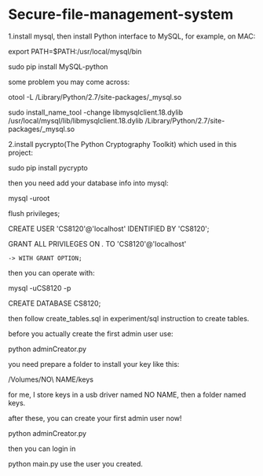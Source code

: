 # Secure-file-management-system
1.install mysql, then install Python interface to MySQL,
for example, on MAC:

export PATH=$PATH:/usr/local/mysql/bin

sudo pip install MySQL-python 

some problem you may come across:

otool -L /Library/Python/2.7/site-packages/_mysql.so

sudo install_name_tool -change libmysqlclient.18.dylib /usr/local/mysql/lib/libmysqlclient.18.dylib /Library/Python/2.7/site-packages/_mysql.so

2.install pycrypto(The Python Cryptography Toolkit) which used in this project:

sudo pip install pycrypto

then you need add your database info into mysql:

mysql -uroot

flush privileges;

CREATE USER 'CS8120'@'localhost' IDENTIFIED BY 'CS8120';

GRANT ALL PRIVILEGES ON *.* TO 'CS8120'@'localhost'

    -> WITH GRANT OPTION;

then you can operate with:

mysql -uCS8120 -p

CREATE DATABASE CS8120;

then follow create_tables.sql in experiment/sql instruction to create tables.

before you actually create the first admin user use:

python adminCreator.py 

you need prepare a folder to install your key like this:

/Volumes/NO\ NAME/keys

for me, I store keys in a usb driver named NO NAME, then a folder named keys.

after these, you can create your first admin user now!

python adminCreator.py

then you can login in

python main.py use the user you created.
